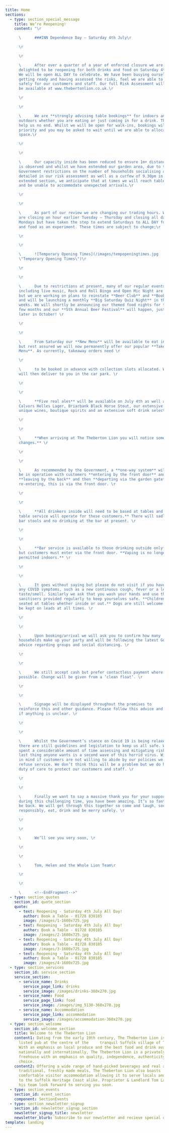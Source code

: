 ```yaml
---
title: Home
sections:
  - type: section_special_message
    title: We’re Reopening!
    content: "\r

      \      ###INN Dependence Day – Saturday 4th July\r

      \r

      \r

      \      After over a quarter of a year of enforced closure we are
      delighted to be reopening for both drinks and food on Saturday 4th July.
      We will be open ALL DAY to celebrate. We have been busying ourselves
      getting ready and having assessed the risks, feel we are able to open
      safely for our customers and staff. Our full Risk Assessment will shortly
      be available at www.thebertonlion.co.uk.\r

      \r

      \r

      \      We are **strongly advising table bookings** for indoors and
      outdoors whether you are eating or just coming in for a drink. This will
      help us no end. Whilst we will be open for walk-ins, bookings will take
      priority and you may be asked to wait until we are able to allocate a
      space.\r

      \r

      \r

      \      Our capacity inside has been reduced to ensure 1m+ distancing
      is observed and whilst we have extended our garden area, due to the
      Government restrictions on the number of households socialising as
      detailed in our risk assessment as well as a curfew of 9.30pm in the
      extended section, we anticipate that at times we will reach table capacity
      and be unable to accommodate unexpected arrivals.\r

      \r

      \r

      \      As part of our review we are changing our trading hours. We
      are closing an hour earlier Tuesday – Thursday and closing all day on
      Mondays but have taken the step to extend Saturdays to ALL DAY for drinks
      and food as an experiment. These times are subject to change;\r

      \r

      \r

      \      ![Temporary Opening Times](/images/tempopeningtimes.jpg
      \"Temporary Opening Times\")\r

      \r

      \r

      \      Due to restrictions at present, many of our regular events
      including live music, Rock and Roll Bingo and Open Mic Night are on hold
      but we are working on plans to reinstate **Beer Club** and **Book Club**
      and will be launching a monthly **Big Saturday Quiz Night** in the coming
      weeks. We will shortly be announcing our themed food nights for the next
      few months and our **5th Annual Beer Festival** will happen, just a little
      later in October! \r

      \r

      \r

      \      From Saturday our **New Menu** will be available to eat in
      but rest assured we will now permanently offer our popular **Takeaway
      Menu**. As currently, takeaway orders need \r

      \r

      \      to be booked in advance with collection slots allocated. We
      will then deliver to you in the car park. \r

      \r

      \r

      \      **Five real ales** will be available on July 4th as well as
      Calvors Helles Lager, Briarbank Black Horse Stout, our extensive range of
      unique wines, boutique spirits and an extensive soft drink selection. \r

      \r

      \r

      \      **When arriving at The Theberton Lion you will notice some
      changes.** \r

      \r

      \r

      \      As recommended by the Government, a **one-way system** will
      be in operation with customers **entering by the front door** and
      **leaving by the back** and then **departing via the garden gate**. If
      re-entering, this is via the front door. \r

      \r

      \r

      \      **All drinkers inside will need to be based at tables and
      table service will operate for these customers.** There will sadly be no
      bar stools and no drinking at the bar at present. \r

      \r

      \r

      \      **Bar service is available to those drinking outside only**
      but customers must enter via the front door. **Vaping is no longer
      permitted indoors.** \r

      \r

      \r

      \      It goes without saying but please do not visit if you have
      any COVID symptoms, such as a new continuous cough, fever or a loss of
      taste/smell. Similarly we ask that you wash your hands and use the
      sanitisers provided regularly to keep yourselves safe. **Children must be
      seated at tables whether inside or out.** Dogs are still welcome but must
      be kept on leads at all times. \r

      \r

      \r

      \      Upon booking/arrival we will ask you to confirm how many
      households make up your party and will be following the latest Government
      advice regarding groups and social distancing. \r

      \r

      \r

      \      We still accept cash but prefer contactless payment where
      possible. Change will be given from a ‘clean float’. \r

      \r

      \r

      \      Signage will be displayed throughout the premises to
      reinforce this and other guidance. Please follow this advice and just ask
      if anything is unclear. \r

      \r

      \r

      \      Whilst the Government’s stance on Covid 19 is being relaxed,
      there are still guidelines and legislation to keep us all safe. We have
      spent a considerable amount of time assessing and mitigating risks. The
      last thing anyone wants is a second wave of this horrid virus. With this
      in mind if customers are not willing to abide by our policies we will
      refuse service. We don’t think this will be a problem but we do have a
      duty of care to protect our customers and staff. \r

      \r

      \r

      \      Finally we want to say a massive thank you for your support
      during this challenging time, you have been amazing. It’s so fantastic to
      be back. We will get through this together so come and laugh, socialise
      responsibly, eat, drink and be merry safely. \r

      \r

      \r

      \      We’ll see you very soon, \r

      \r

      \r

      \      Tom, Helen and the Whole Lion Team\r

      \r

      \r

      \      <!--EndFragment-->"
  - type: section_quotes
    section_id: quote_section
    quote:
      - text: Reopening - Saturday 4th July All Day!
        author: Book a Table - 01728 830185
        image: /images/1-1600x725.jpg
      - text: Reopening - Saturday 4th July All Day!
        author: Book a Table - 01728 830185
        image: /images/2-1600x725.jpg
      - text: Reopening - Saturday 4th July All Day!
        author: Book a Table - 01728 830185
        image: /images/3-1600x725.jpg
      - text: Reopening - Saturday 4th July All Day!
        author: Book a Table - 01728 830185
        image: /images/4-1600x725.jpg
  - type: section_services
    section_id: service_section
    service_section:
      - service_name: Drinks
        service_page_link: drinks
        service_image: /images/drinks-360x270.jpg
      - service_name: Food
        service_page_link: food
        service_image: /images/img_5130-360x270.jpg
      - service_name: Accommodation
        service_page_link: accommodation
        service_image: /images/accommodation-360x270.jpg
  - type: section_welcome
    section_id: welcome_section
    title: Welcome to the Theberton Lion
    content1: Dating from the early 19th century, The Theberton Lion is a Grade II
      listed pub at the centre of the     tranquil Suffolk village of Theberton.
      With an emphasis on local produce and the best food and drink available
      nationally and internationally, The Theberton Lion is a privately run
      freehouse with an emphasis on quality, independence, authenticity and
      choice.
    content2: Offering a wide range of hand-picked beverages and real ales alongside
      traditional, freshly made meals, The Theberton Lion also boasts
      comfortable visitor accommodation allowing it to serve locals and visitors
      to the Suffolk Heritage Coast alike. Proprietor & Landlord Tom Lagden and
      his team look forward to serving you soon.
  - type: section_events
    section_id: event_section
    component: SectionEvents
  - type: section_newsletter_signup
    section_id: newsletter_signup_section
    newsletter_signup_title: newsletter
    newsletter_blurb: Subscribe to our newsletter and recieve special offers and discounts
template: landing
---
```


